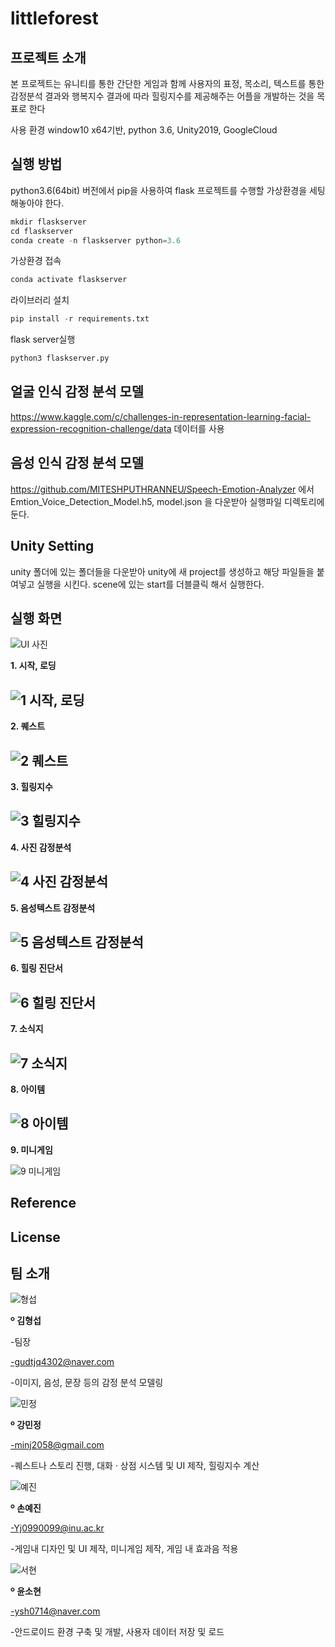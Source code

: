 # littleforest

## 프로젝트 소개
본 프로젝트는 유니티를 통한 간단한 게임과 함께 사용자의 표정, 목소리, 텍스트를 통한 감정분석 결과와 행복지수 결과에 따라 힐링지수를 제공해주는 어플을 개발하는 것을 목표로 한다

사용 환경
window10 x64기반, python 3.6, Unity2019, GoogleCloud

## 실행 방법
python3.6(64bit) 버전에서 pip을 사용하여 flask 프로젝트를 수행할 가상환경을 세팅해놓아야 한다.
```python
mkdir flaskserver
cd flaskserver
conda create -n flaskserver python=3.6
```
가상환경 접속
```python
conda activate flaskserver
```
라이브러리 설치
```python
pip install -r requirements.txt
```
flask server실행
```python
python3 flaskserver.py
```

## 얼굴 인식 감정 분석 모델
https://www.kaggle.com/c/challenges-in-representation-learning-facial-expression-recognition-challenge/data
데이터를 사용
## 음성 인식 감정 분석 모델
https://github.com/MITESHPUTHRANNEU/Speech-Emotion-Analyzer 에서 Emtion_Voice_Detection_Model.h5, model.json 을 다운받아 실행파일 디렉토리에 둔다.
## Unity Setting
unity 폴더에 있는 폴더들을 다운받아 unity에 새 project를 생성하고 해당 파일들을 붙여넣고 실행을 시킨다.
scene에 있는 start를 더블클릭 해서 실행한다.

## 실행 화면

![UI 사진](https://user-images.githubusercontent.com/56148289/88454743-9227cc80-ceac-11ea-95b4-9f5d539336ee.png)


**1. 시작, 로딩**

![1  시작, 로딩](https://user-images.githubusercontent.com/56148289/88453395-6bb06400-cea1-11ea-83bc-b296fddfa65e.png)
---

**2. 퀘스트**

![2  퀘스트](https://user-images.githubusercontent.com/56148289/88453406-87b40580-cea1-11ea-837d-77177d9b8a8f.png)
---

**3. 힐링지수**

![3  힐링지수](https://user-images.githubusercontent.com/56148289/88454663-1fb6ec80-ceac-11ea-8e4d-0d422d78777c.png)
---

**4. 사진 감정분석**

![4  사진 감정분석](https://user-images.githubusercontent.com/56148289/88454687-3bba8e00-ceac-11ea-9616-306d369253b5.png)
---

**5. 음성텍스트 감정분석**

![5  음성텍스트 감정분석](https://user-images.githubusercontent.com/56148289/88454707-4f65f480-ceac-11ea-9fa5-c67990272c09.png)
---

**6. 힐링 진단서**

![6  힐링 진단서](https://user-images.githubusercontent.com/56148289/88454716-5c82e380-ceac-11ea-85d1-7a2d24c2cae0.png)
---

**7. 소식지**

![7  소식지](https://user-images.githubusercontent.com/56148289/88454726-69073c00-ceac-11ea-8f62-812352316808.png)
---

**8. 아이템**

![8  아이템](https://user-images.githubusercontent.com/56148289/88454730-715f7700-ceac-11ea-900e-835ae8ef7766.png)
---

**9. 미니게임**

![9  미니게임](https://user-images.githubusercontent.com/56148289/88454736-7e7c6600-ceac-11ea-9d91-81a8f8d4aae9.png)

## Reference
## License
## 팀 소개
![형섭](https://user-images.githubusercontent.com/56148289/88451072-e459f500-ce8e-11ea-87cb-e58f4f0abadb.png)

**º 김형섭**


-팀장

-gudtjq4302@naver.com

-이미지, 음성, 문장 등의 감정 분석 모델링

![민정](https://user-images.githubusercontent.com/56148289/88451090-08b5d180-ce8f-11ea-85b2-87f5a24a8830.png)

**º 강민정**



-minj2058@gmail.com

-퀘스트나 스토리 진행, 대화 · 상점 시스템 및 UI 제작, 힐링지수 계산


![예진](https://user-images.githubusercontent.com/56148289/88451087-005d9680-ce8f-11ea-88e9-3448c67bcbae.png)

**º 손예진**



-Yj0990099@inu.ac.kr

-게임내 디자인 및 UI 제작, 미니게임 제작, 게임 내 효과음 적용

![서현](https://user-images.githubusercontent.com/56148289/88451093-0ce1ef00-ce8f-11ea-9503-13914d3a7a25.png)

**º 윤소현**



-ysh0714@naver.com

-안드로이드 환경 구축 및 개발, 사용자 데이터 저장 및 로드
